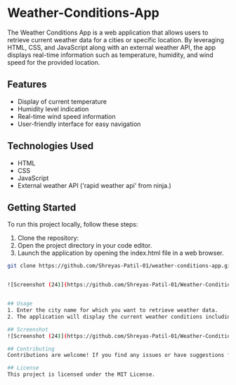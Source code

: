 # Weather-Conditions-App
The Weather Conditions App is a web application that allows users to retrieve current weather data for a cities or specific location. By leveraging HTML, CSS, and JavaScript along with an external weather API, the app displays real-time information such as temperature, humidity, and wind speed for the provided location.

## Features
- Display of current temperature
- Humidity level indication
- Real-time wind speed information
- User-friendly interface for easy navigation

## Technologies Used
- HTML
- CSS
- JavaScript
- External weather API ('rapid weather api' from ninja.)

## Getting Started
To run this project locally, follow these steps:

1. Clone the repository:
2. Open the project directory in your code editor.
3. Launch the application by opening the index.html file in a web browser.

```bash
git clone https://github.com/Shreyas-Patil-01/weather-conditions-app.git


![Screenshot (24)](https://github.com/Shreyas-Patil-01/Weather-Conditions-App/assets/138605973/539bc889-2a89-442e-927a-dc961211267a)


## Usage
1. Enter the city name for which you want to retrieve weather data.
2. The application will display the current weather conditions including temperature, humidity, and wind speed for the specified location.

## Screenshot
![Screenshot (24)](https://github.com/Shreyas-Patil-01/Weather-Conditions-App/assets/138605973/c624455a-3261-4e99-98b2-e8dbbeb82b7a)

## Contributing
Contributions are welcome! If you find any issues or have suggestions for improvements, feel free to open an issue or create a pull request.

## License
This project is licensed under the MIT License.

